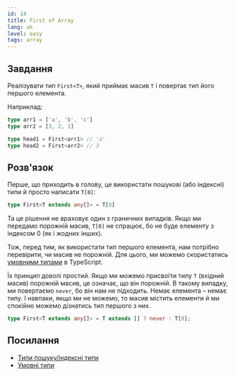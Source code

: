 ```yaml
---
id: 14
title: First of Array
lang: uk
level: easy
tags: array
---
```


## Завдання

Реалізувати тип `First<T>`, який приймає масив `T` і повертає тип його першого елемента.

Наприклад:

```ts
type arr1 = ['a', 'b', 'c']
type arr2 = [3, 2, 1]

type head1 = First<arr1> // 'a'
type head2 = First<arr2> // 3
```

## Розв'язок

Перше, що приходить в голову, це використати пошукові (або індексні) типи й просто написати `T[0]`:

```ts
type First<T extends any[]> = T[0]
```

Та це рішення не враховує один з граничних випадків.
Якщо ми передамо порожній масив, `T[0]` не спрацює, бо не буде елементу з індексом 0 (як і жодних інших).

Тож, перед тим, як використати тип першого елемента, нам потрібно перевірити, чи масив не порожній.
Для цього, ми можемо скористатись [умовними типами](https://www.typescriptlang.org/docs/handbook/2/conditional-types.html) в TypeScript.

Їх принцип доволі простий.
Якщо ми можемо присвоїти типу `T` (вхідний масив) порожній масив, це означає, що він порожній.
В такому випадку, ми повертаємо `never`, бо він нам не підходить.
Немає елемента – немає типу.
І навпаки, якщо ми не можемо, то масив містить елементи й ми спокійно можемо дізнатись тип першого з них.

```ts
type First<T extends any[]> = T extends [] ? never : T[0];
```

## Посилання

- [Типи пошуку/індексні типи](https://www.typescriptlang.org/docs/handbook/advanced-types.html#index-types)
- [Умовні типи](https://www.typescriptlang.org/docs/handbook/2/conditional-types.html)
